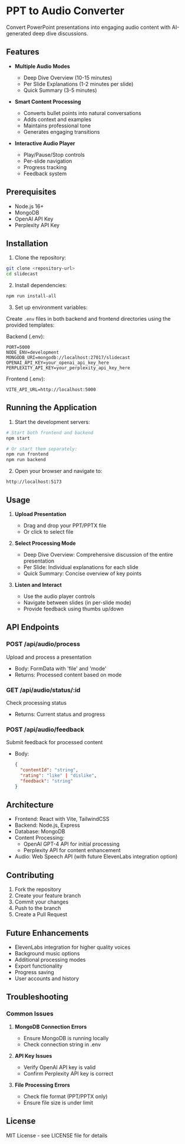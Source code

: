 # PPT to Audio Converter

Convert PowerPoint presentations into engaging audio content with AI-generated deep dive discussions.

## Features

- **Multiple Audio Modes**
  - Deep Dive Overview (10-15 minutes)
  - Per Slide Explanations (1-2 minutes per slide)
  - Quick Summary (3-5 minutes)

- **Smart Content Processing**
  - Converts bullet points into natural conversations
  - Adds context and examples
  - Maintains professional tone
  - Generates engaging transitions

- **Interactive Audio Player**
  - Play/Pause/Stop controls
  - Per-slide navigation
  - Progress tracking
  - Feedback system

## Prerequisites

- Node.js 16+
- MongoDB
- OpenAI API Key
- Perplexity API Key

## Installation

1. Clone the repository:
```bash
git clone <repository-url>
cd slidecast
```

2. Install dependencies:
```bash
npm run install-all
```

3. Set up environment variables:

Create `.env` files in both backend and frontend directories using the provided templates:

Backend (.env):
```env
PORT=5000
NODE_ENV=development
MONGODB_URI=mongodb://localhost:27017/slidecast
OPENAI_API_KEY=your_openai_api_key_here
PERPLEXITY_API_KEY=your_perplexity_api_key_here
```

Frontend (.env):
```env
VITE_API_URL=http://localhost:5000
```

## Running the Application

1. Start the development servers:
```bash
# Start both frontend and backend
npm start

# Or start them separately:
npm run frontend
npm run backend
```

2. Open your browser and navigate to:
```
http://localhost:5173
```

## Usage

1. **Upload Presentation**
   - Drag and drop your PPT/PPTX file
   - Or click to select file

2. **Select Processing Mode**
   - Deep Dive Overview: Comprehensive discussion of the entire presentation
   - Per Slide: Individual explanations for each slide
   - Quick Summary: Concise overview of key points

3. **Listen and Interact**
   - Use the audio player controls
   - Navigate between slides (in per-slide mode)
   - Provide feedback using thumbs up/down

## API Endpoints

### POST /api/audio/process
Upload and process a presentation
- Body: FormData with 'file' and 'mode'
- Returns: Processed content based on mode

### GET /api/audio/status/:id
Check processing status
- Returns: Current status and progress

### POST /api/audio/feedback
Submit feedback for processed content
- Body: 
  ```json
  {
    "contentId": "string",
    "rating": "like" | "dislike",
    "feedback": "string"
  }
  ```

## Architecture

- Frontend: React with Vite, TailwindCSS
- Backend: Node.js, Express
- Database: MongoDB
- Content Processing: 
  - OpenAI GPT-4 API for initial processing
  - Perplexity API for content enhancement
- Audio: Web Speech API (with future ElevenLabs integration option)

## Contributing

1. Fork the repository
2. Create your feature branch
3. Commit your changes
4. Push to the branch
5. Create a Pull Request

## Future Enhancements

- ElevenLabs integration for higher quality voices
- Background music options
- Additional processing modes
- Export functionality
- Progress saving
- User accounts and history

## Troubleshooting

### Common Issues

1. **MongoDB Connection Errors**
   - Ensure MongoDB is running locally
   - Check connection string in .env

2. **API Key Issues**
   - Verify OpenAI API key is valid
   - Confirm Perplexity API key is correct

3. **File Processing Errors**
   - Check file format (PPT/PPTX only)
   - Ensure file size is under limit

## License

MIT License - see LICENSE file for details
